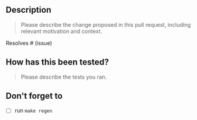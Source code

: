 ## Description

> Please describe the change proposed in this pull request, including relevant
> motivation and context.

Resolves # (issue)

## How has this been tested?

> Please describe the tests you ran.

## Don't forget to

- [ ] run `make regen`
